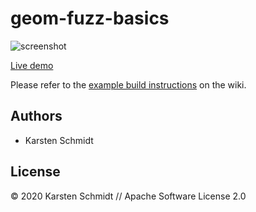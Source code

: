 # geom-fuzz-basics

![screenshot](https://raw.githubusercontent.com/thi-ng/umbrella/develop/assets/geom/geom-fuzz.png)

[Live demo](http://demo.thi.ng/umbrella/geom-fuzz-basics/)

Please refer to the [example build instructions](https://github.com/thi-ng/umbrella/wiki/Example-build-instructions) on the wiki.

## Authors

- Karsten Schmidt

## License

&copy; 2020 Karsten Schmidt // Apache Software License 2.0
